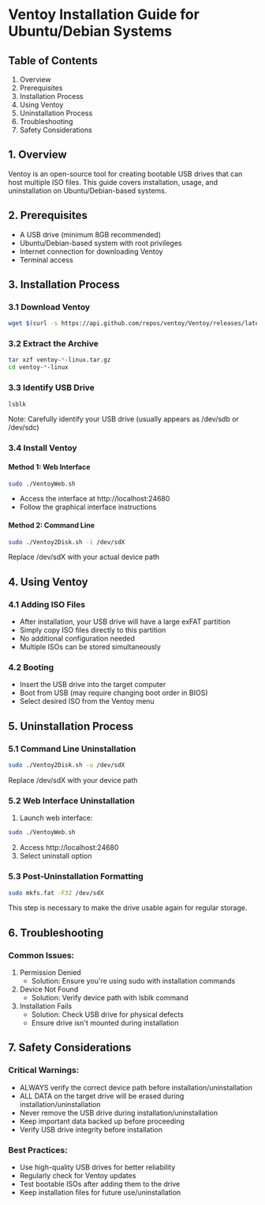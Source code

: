 # Ventoy Installation Guide for Ubuntu/Debian Systems

## Table of Contents

1. Overview
2. Prerequisites
3. Installation Process
4. Using Ventoy
5. Uninstallation Process
6. Troubleshooting
7. Safety Considerations

## 1. Overview

Ventoy is an open-source tool for creating bootable USB drives that can host multiple ISO files. This guide covers installation, usage, and uninstallation on Ubuntu/Debian-based systems.

## 2. Prerequisites

- A USB drive (minimum 8GB recommended)
- Ubuntu/Debian-based system with root privileges
- Internet connection for downloading Ventoy
- Terminal access

## 3. Installation Process

### 3.1 Download Ventoy

```bash
wget $(curl -s https://api.github.com/repos/ventoy/Ventoy/releases/latest | grep -oP '"browser_download_url": "\K(.*?ventoy-.*?-linux.tar.gz)(?=")')
```

### 3.2 Extract the Archive

```bash
tar xzf ventoy-*-linux.tar.gz
cd ventoy-*-linux   
```

### 3.3 Identify USB Drive

```bash
lsblk
```

Note: Carefully identify your USB drive (usually appears as /dev/sdb or /dev/sdc)

### 3.4 Install Ventoy

#### Method 1: Web Interface

```bash
sudo ./VentoyWeb.sh
```

- Access the interface at http://localhost:24680
- Follow the graphical interface instructions

#### Method 2: Command Line

```bash
sudo ./Ventoy2Disk.sh -i /dev/sdX
```

Replace /dev/sdX with your actual device path

## 4. Using Ventoy

### 4.1 Adding ISO Files

- After installation, your USB drive will have a large exFAT partition
- Simply copy ISO files directly to this partition
- No additional configuration needed
- Multiple ISOs can be stored simultaneously

### 4.2 Booting

- Insert the USB drive into the target computer
- Boot from USB (may require changing boot order in BIOS)
- Select desired ISO from the Ventoy menu

## 5. Uninstallation Process

### 5.1 Command Line Uninstallation

```bash
sudo ./Ventoy2Disk.sh -u /dev/sdX
```

Replace /dev/sdX with your device path

### 5.2 Web Interface Uninstallation

1. Launch web interface:

```bash
sudo ./VentoyWeb.sh
```

2. Access http://localhost:24680
3. Select uninstall option

### 5.3 Post-Uninstallation Formatting

```bash
sudo mkfs.fat -F32 /dev/sdX
```

This step is necessary to make the drive usable again for regular storage.

## 6. Troubleshooting

### Common Issues:

1. Permission Denied
   - Solution: Ensure you're using sudo with installation commands
2. Device Not Found
   - Solution: Verify device path with lsblk command
3. Installation Fails
   - Solution: Check USB drive for physical defects
   - Ensure drive isn't mounted during installation

## 7. Safety Considerations

### Critical Warnings:

- ALWAYS verify the correct device path before installation/uninstallation
- ALL DATA on the target drive will be erased during installation/uninstallation
- Never remove the USB drive during installation/uninstallation
- Keep important data backed up before proceeding
- Verify USB drive integrity before installation

### Best Practices:

- Use high-quality USB drives for better reliability
- Regularly check for Ventoy updates
- Test bootable ISOs after adding them to the drive
- Keep installation files for future use/uninstallation
